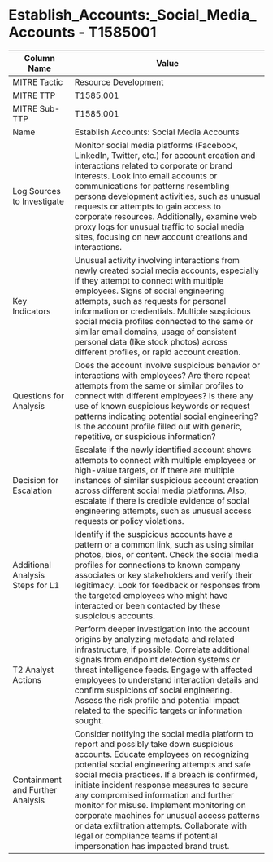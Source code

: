 # Establish_Accounts:_Social_Media_Accounts - T1585001

| Column Name | Value |
|-------------|-------|
| MITRE Tactic | Resource Development |
| MITRE TTP | T1585.001 |
| MITRE Sub-TTP | T1585.001 |
| Name | Establish Accounts: Social Media Accounts |
| Log Sources to Investigate | Monitor social media platforms (Facebook, LinkedIn, Twitter, etc.) for account creation and interactions related to corporate or brand interests. Look into email accounts or communications for patterns resembling persona development activities, such as unusual requests or attempts to gain access to corporate resources. Additionally, examine web proxy logs for unusual traffic to social media sites, focusing on new account creations and interactions. |
| Key Indicators | Unusual activity involving interactions from newly created social media accounts, especially if they attempt to connect with multiple employees. Signs of social engineering attempts, such as requests for personal information or credentials. Multiple suspicious social media profiles connected to the same or similar email domains, usage of consistent personal data (like stock photos) across different profiles, or rapid account creation. |
| Questions for Analysis | Does the account involve suspicious behavior or interactions with employees? Are there repeat attempts from the same or similar profiles to connect with different employees? Is there any use of known suspicious keywords or request patterns indicating potential social engineering? Is the account profile filled out with generic, repetitive, or suspicious information? |
| Decision for Escalation | Escalate if the newly identified account shows attempts to connect with multiple employees or high-value targets, or if there are multiple instances of similar suspicious account creation across different social media platforms. Also, escalate if there is credible evidence of social engineering attempts, such as unusual access requests or policy violations. |
| Additional Analysis Steps for L1 | Identify if the suspicious accounts have a pattern or a common link, such as using similar photos, bios, or content. Check the social media profiles for connections to known company associates or key stakeholders and verify their legitimacy. Look for feedback or responses from the targeted employees who might have interacted or been contacted by these suspicious accounts. |
| T2 Analyst Actions | Perform deeper investigation into the account origins by analyzing metadata and related infrastructure, if possible. Correlate additional signals from endpoint detection systems or threat intelligence feeds. Engage with affected employees to understand interaction details and confirm suspicions of social engineering. Assess the risk profile and potential impact related to the specific targets or information sought. |
| Containment and Further Analysis | Consider notifying the social media platform to report and possibly take down suspicious accounts. Educate employees on recognizing potential social engineering attempts and safe social media practices. If a breach is confirmed, initiate incident response measures to secure any compromised information and further monitor for misuse. Implement monitoring on corporate machines for unusual access patterns or data exfiltration attempts. Collaborate with legal or compliance teams if potential impersonation has impacted brand trust. |

